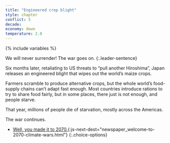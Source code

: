 ```yaml
---
title: "Engineered crop blight"
style: chapter
conflict: 5
decade: 
economy: down
temperature: 2.8
---
```


{% include variables %}

We will never surrender! The war goes on.
{:.leader-sentence}

Six months later, retaliating to US threats to “pull another Hiroshima”, Japan releases an engineered blight that wipes out the world’s maize crops.

Farmers scramble to produce alternative crops, but the whole world’s food-supply chains can’t adapt fast enough. Most countries introduce rations to try to share food fairly, but in some places, there just is not enough, and people starve.

That year, millions of people die of starvation, mostly across the Americas.

The war continues.

- [Well, you made it to 2070.](part-page_2070.html){:js-next-dest="newspaper_welcome-to-2070-climate-wars.html"}
{:.choice-options}
